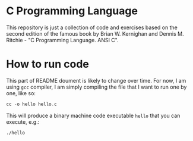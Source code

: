 # C Programming Language

This repository is just a collection of code and exercises based on the second edition of the 
famous book by Brian W. Kernighan and Dennis M. Ritchie - "C Programming Language. ANSI C".

# How to run code

This part of README doument is likely to change over time. For now, I am using `gcc` compiler, I
am simply compiling the file that I want to run one by one, like so:

```c
cc -o hello hello.c
```

This will produce a binary machine code executable `hello` that you can execute, e.g.:


```shell
./hello
```
